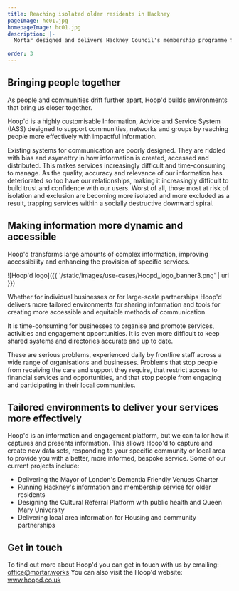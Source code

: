 ```yaml
---
title: Reaching isolated older residents in Hackney
pageImage: hc01.jpg
homepageImage: hc01.jpg
description: |-
  Mortar designed and delivers Hackney Council's membership programme for older residents, delivering communication tools, outreach and network management for over 40 cultural partners. The tailored version of Hoop'd includes bespoke modules for delivering accessible information and relationship management tools  designed to support those with multiple access needs. 
 
order: 3
---
```


Bringing people together
---------------------------------------------------------------------------------------------------------------------------------
As people and communities drift further apart, Hoop'd builds environments that bring us closer together. 

Hoop'd is a highly customisable Information, Advice and Service System (IASS) designed to support communities, networks and groups by reaching people more effectively with impactful information. 

Existing systems for communication are poorly designed. They are riddled with bias and asymettry in how information is created, accessed and distributed. This makes services increasingly difficult and time-consuming to manage. As the quality, accuracy and relevance of our information has deteriorated so too have our relationships, making it increasingly difficult to build trust and confidence with our users. Worst of all, those most at risk of isolation and exclusion are becoming more isolated and more excluded as a result, trapping services within a socially destructive downward spiral.  

Making information more dynamic and accessible
---------------------------------------------------------------------------------------------------------------------------------

Hoop'd transforms large amounts of complex information, improving accessibility and enhancing the provision of specific services. 

![Hoop'd logo]({{ '/static/images/use-cases/Hoopd_logo_banner3.png' | url }})

Whether for individual businesses or for large-scale partnerships Hoop'd delivers more tailored environments for sharing information and tools for creating more accessible and equitable methods of communication. 

It is time-consuming for businesses to organise and promote services, activities and engagement opportunities. It is even more difficult to keep shared systems and directories accurate and up to date. 

These are serious problems, experienced daily by frontline staff across a wide range of organisations and businesses. Problems that stop people from receiving the care and support they require, that restrict access to financial services and opportunities, and that stop people from engaging and participating in their local communities. 

Tailored environments to deliver your services more effectively
---------------------------------------------------------------------------------------------------------------------------------
Hoop'd is an information and engagement platform, but we can tailor how it captures and presents information. This allows Hoop'd to capture and create new data sets, responding to your specific community or local area to provide you with a better, more informed, bespoke service. Some of our current projects include:

- Delivering the Mayor of London's Dementia Friendly Venues Charter
- Running Hackney's information and membership service for older residents
- Designing the Cultural Referral Platform with public health and Queen Mary University 
- Delivering local area information for Housing and community partnerships

Get in touch
---------------------------------------------------------------------------------------------------------------------------------
To find out more about Hoop'd you can get in touch with us by emailing: office@mortar.works
You can also visit the Hoop'd website: www.hoopd.co.uk
